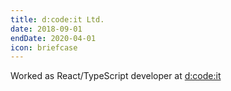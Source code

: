 ```yaml
---
title: d:code:it Ltd.
date: 2018-09-01
endDate: 2020-04-01
icon: briefcase
---
```


Worked as React/TypeScript developer at [d:code:it](https://dcodeit.com/)
